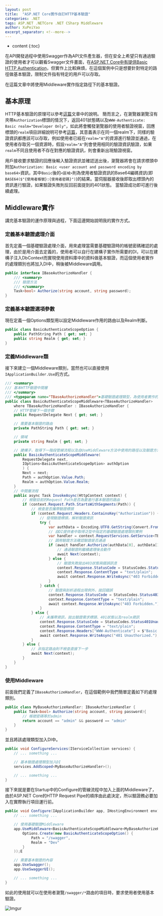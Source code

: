 ```yaml
---
layout: post
title:  "ASP.NET Core實作自訂HTTP基本驗證"
categories: .NET
tags: ASP.NET .NETCore .NET CSharp Middleware
author: XuPeiYao
excerpt_separator: <!--more-->
---
```


- content
{:toc}

在API開發過程中使用Swagger作為API文件產生器，但在安全上希望只有通過驗證的使用者才可以觀看Swagger文件畫面，在[ASP.NET Core中有提供Basic HTTP Authentication](http://jasonwatmore.com/post/2018/09/08/aspnet-core-21-basic-authentication-tutorial-with-example-api)，但實作上比較麻煩，在這個案例中只是想要針對特定的路徑做基本驗證，限制文件指有特定的用戶可以存取。

在這篇文章中將使用Middleware實作指定路徑下的基本驗證。

<!--more-->

## 基本原理

HTTP基本驗證的原理可以參考[這篇](https://zh.wikipedia.org/wiki/HTTP%E5%9F%BA%E6%9C%AC%E8%AE%A4%E8%AF%81)文章中的說明。
簡而言之，在瀏覽器瀏覽沒有夾帶`Authorization`標頭的情況下，返回401狀態碼以及`WWW-Authenticate: Basic realm="Developer Only"`，如此將會觸發瀏覽器的使用者驗證視窗，回應標頭的`realm`項目詳細說明可參考[這篇](https://stackoverflow.com/questions/12701085/what-is-the-realm-in-basic-authentication)，其意義表示在同一個realm下，同樣的驗證資訊都應該可以存取，例如使用者已經在`realm="A"`的資源進行驗證並通過，在使用者存取另一個資源時，假設`realm="A"`則會使用相同的驗證資訊驗證，如果`realm`不同且使用者不存在對應的驗證資訊，則會重新出現驗證視窗。

用戶接收要求驗證的回應後輸入驗證資訊並確認送出後，瀏覽器將會在請求標頭中附加`Authorization: Basic <user account and password encoding by base64>`資訊，其中`Basic`後的`<區域>`則為使用者驗證資訊的Base64編碼資訊(即`BASE64($"{使用者帳號}:{使用者密碼}")`)的結果。當伺服器接收後即取出標頭內的資訊進行驗證，如果驗證失敗則反回前面提到的401狀態。
當驗證成功即可進行後續處理。

## Middleware實作

講完基本驗證的運作原理與過程，下面這邊開始說明我的實作方式。

### 定義基本驗證處理介面

首先定義一個基礎驗證處理介面，用來處理當需要基礎驗證時的帳號密碼確認的處理，由於是用介面去定義的，使用者可以自行在建構子實作所需要的DI，可以在建構子注入DbContext而實現使用資料庫中的資料做基本驗證，而這個使用者實作的處理類別也將加入DI中，稍後被Middleware調用。

```csharp
public interface IBaseAuthorizeHandler {
    /// <summary>
    /// 驗證方法
    /// </summary>
    Task<bool> Authorize(string account, string password);
}
```

### 定義基本驗證選項參數

現在定義一個Options類型用以設定Middleware作用的路由以及Realm判斷。

```csharp
public class BasicAuthenticateScopeOption {
    public PathString Path { get; set; }
    public string Realm { get; set; }
}
```

### 定義Middleware類

接下來建立一個Middleware類別，當然也可以直接使用`IApplicationBuilder.Use`的方式。

```csharp
/// <summary>
/// 基本HTTP驗證中間層
/// </summary>
/// <typeparam name="TBaseAuthorizeHandler">基礎驗證處理類型，為使用者實作的基礎驗證別</typeparam>
public class BasicAuthenticateScopeMiddleware<TBaseAuthorizeHandler>
    where TBaseAuthorizeHandler : IBaseAuthorizeHandler {
    // HTTP管線下一個步驟
    public RequestDelegate Next { get; set; }

    // 需要基本驗證的路由
    private PathString Path { get; set; }

    // 領域
    private string Realm { get; set; }

    // 建構子，取得下一階段管線流程以及自UseMiddleware方法中使用的路徑以及驗證方法
    public BasicAuthenticateScopeMiddleware(
        RequestDelegate next,
        IOptions<BasicAuthenticateScopeOption> authOption
        ) {
        Next = next;
        Path = authOption.Value.Path;
        Realm = authOption.Value.Realm;
    }
    // 中間層流程
    public async Task InvokeAsync(HttpContext context) {
        // 檢驗目前的Request Path是否為要進行基本驗證的路由
        if (context.Request.Path.StartsWithSegments(Path)) {
            // 檢查是否攜帶驗證標頭
            if (context.Request.Headers.ContainsKey("Authorization")) {
                // 發現驗證標頭，解析驗證資訊
                try {
                    var authData = Encoding.UTF8.GetString(Convert.FromBase64String(context.Request.Headers["Authorization"].ToString().Split(' ')[1])).Split(':');
                    // 自DI提供者中取得泛型中指定的基礎驗證處理類別實例
                    var handler = context.RequestServices.GetService<TBaseAuthorizeHandler>();
                    // 調用驗證方法確認驗證是否通過
                    if (await handler.Authorize(authData[0], authData[1])) {
                        // 通過驗證則繼續處理後去動作
                        await Next(context);
                    } else {
                        // 驗證失敗拋出403狀態與錯誤訊息
                        context.Response.StatusCode = StatusCodes.Status403Forbidden;
                        context.Response.ContentType = "text/plain";
                        await context.Response.WriteAsync("403 Forbidden.");
                    }
                } catch {
                    // 驗證與剖析過程出現例外，拋回錯誤
                    context.Response.StatusCode = StatusCodes.Status403Forbidden;
                    context.Response.ContentType = "text/plain";
                    await context.Response.WriteAsync("403 Forbidden.");
                }
            } else {
                // 未攜帶資訊，拋出驗證需求標頭、401狀態以及realm資訊
                context.Response.StatusCode = StatusCodes.Status401Unauthorized;
                context.Response.ContentType = "text/plain";
                context.Response.Headers["WWW-Authenticate"] = $"Basic realm=\"{Realm}\"";
                await context.Response.WriteAsync("401 Unauthorized.");
            }
        } else {
            // 非指定路由則不檢查直接下一步
            await Next(context);
        }
    }
}
```

### 使用Middleware

前面我們定義了`IBaseAuthorizeHandler`，在這個範例中我們簡單定義如下的處理類別。

```csharp
public class MyBaseAuthorizeHandler: IBaseAuthorizeHandler {    
    public Task<bool> Authorize(string account, string password){
        // 帳號密碼等於admin
        return account == "admin" && password == "admin"
    }
}
```

並且將該處理類型加入DI中。

```csharp
public void ConfigureServices(IServiceCollection services) {
    // ... something ...

    // 基本驗證處理類型加入DI
    services.AddScoped<MyBaseAuthorizeHandler>();

    // ... something ...
}
```

接下來就是要在Startup中的Configure的管線流程中加入上面的Middleware了，由於ASP.NET Core的HTTP Request Pipe的順序由此處決定，所以驗證務必要加入在實際執行項目運行前。

```csharp
public void Configure(IApplicationBuilder app, IHostingEnvironment env) {
    // ... something ...

    // 使用基礎驗證Middleware
    app.UseMiddleware<BasicAuthenticateScopeMiddleware<MyBaseAuthorizeHandler>>(
        Options.Create(new BasicAuthenticateScopeOption() {
            Path = "/swagger",
            Realm = "Dev"
        }
    ));E

    // 需要基本驗證的內容
    app.UseSwagger();
    app.UseSwaggerUI();

    // ... something ...
}
```

如此的使用就可以在使用者瀏覽`/swagger/*`路由的項目時，要求使用者使用基本驗證。

![Imgur](https://i.imgur.com/ijFmxyh.png)